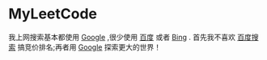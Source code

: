 # MyLeetCode
我上网搜索基本都使用 [Google][1] ,很少使用 [百度][2] 或者 [Bing][3] .
首先我不喜欢 [百度搜索][2] 搞竞价排名;再者用 [Google][1] 探索更大的世界！

[1]: https://www.google.com/ "Google"
[2]: https://www.baidu.com/ "Baidu Search"
[3]: https://cn.bing.com/ "Bing Search"
